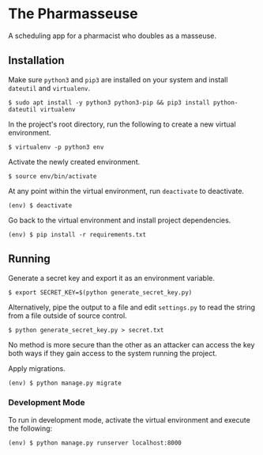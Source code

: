# The Pharmasseuse

A scheduling app for a pharmacist who doubles as a masseuse.

## Installation

Make sure `python3` and `pip3` are installed on your system and install `dateutil` and `virtualenv`.

    $ sudo apt install -y python3 python3-pip && pip3 install python-dateutil virtualenv

In the project's root directory, run the following to create a new virtual environment.

    $ virtualenv -p python3 env

Activate the newly created environment.

    $ source env/bin/activate

At any point within the virtual environment, run `deactivate` to deactivate.

    (env) $ deactivate

Go back to the virtual environment and install project dependencies.

    (env) $ pip install -r requirements.txt

## Running

Generate a secret key and export it as an environment variable.

    $ export SECRET_KEY=$(python generate_secret_key.py)

Alternatively, pipe the output to a file and edit `settings.py` to read the string from a file outside of source control.

    $ python generate_secret_key.py > secret.txt

No method is more secure than the other as an attacker can access the key both ways if they gain access to the system running the project.

Apply migrations.

    (env) $ python manage.py migrate

### Development Mode

To run in development mode, activate the virtual environment and execute the following:

    (env) $ python manage.py runserver localhost:8000
